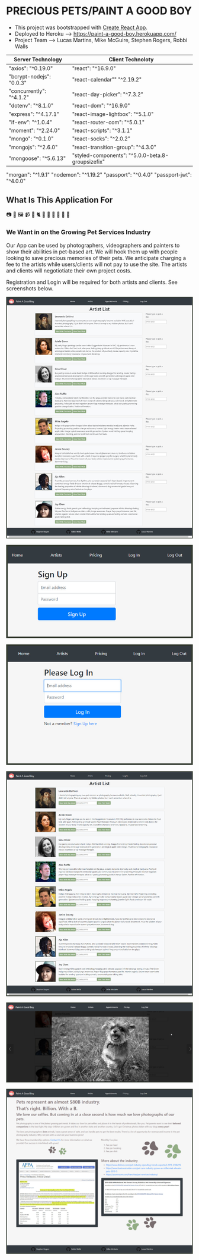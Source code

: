 # PRECIOUS PETS/PAINT A GOOD BOY

* This project was bootstrapped with [Create React App](https://github.com/facebook/create-react-app).
* Deployed to Heroku --> <https://paint-a-good-boy.herokuapp.com/>
* Project Team --> Lucas Martins, Mike McGuire, Stephen Rogers, Robbi Walls

Server Technology | Client Technoloty
--------------|-----------------
"axios": "^0.19.0" | "react": "^16.9.0"
"bcrypt-nodejs": "0.0.3" | "react-calendar"" "^2.19.2"
"concurrently": "^4.1.2" | "react-day-picker": "^7.3.2"
"dotenv": "^8.1.0" | "react-dom": "^16.9.0"
"express": "^4.17.1" | "react-image-lightbox": "^5.1.0"
"if-env": "^1.0.4" | "react-router-com": "^5.0.1"
"moment": "^2.24.0" | "react-scripts": "^3.1.1"
"mongo": "^0.1.0"  | "react-socks": "^2.0.2"
"mongojs": "^2.6.0" | "react-transition-group": "^4.3.0"
"mongoose": "^5.6.13" | "styled-components": "^5.0.0-beta.8-groupsizefix"
"morgan": "^1.9.1"
"nodemon": "^1.19.2"
"passport": "^0.4.0"
"passport-jwt": "^4.0.0"

## What Is This Application For

:camera: :art: :framed_picture: :video_camera:
:dog: :cat2: :horse: :hamster: :rabbit: :snake: :turtle: :tropical_fish:

### We Want in on the Growing Pet Services Industry

Our App can be used by photographers, videographers and painters to show their abilities in pet-based art. We will hook them up with people looking to save precious memories of their pets. We anticipate charging a fee to the artists while users/clients will not pay to use the site. The artists and clients will negotiotiate their own project costs.

Registration and Login will be required for both artists and clients. See screenshots below.

![AppHomePage](client/public/img/other/AppHome.jpg)

![SignUpPage](client/public/img/other/SignUp.jpg)

![LogInPage](client/public/img/other/LogIn.jpg)

![ArtistsPage](client/public/img/other/ArtistPage.jpg)

![ArtExample](client/public/img/other/ArtExample.jpg)

![PricingPage](client/public/img/other/Pricing.jpg)
